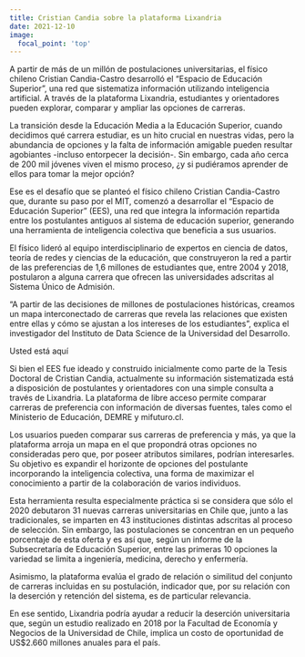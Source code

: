 ```yaml
---
title: Cristian Candia sobre la plataforma Lixandria
date: 2021-12-10
image:
  focal_point: 'top'
---
```


A partir de más de un millón de postulaciones universitarias, el físico chileno Cristian Candia-Castro desarrolló el “Espacio de Educación Superior”, una red que sistematiza información utilizando inteligencia artificial. A través de la plataforma Lixandria, estudiantes y orientadores pueden explorar, comparar y ampliar las opciones de carreras.

<!--more-->

La transición desde la Educación Media a la Educación Superior, cuando decidimos qué carrera estudiar, es un hito crucial en nuestras vidas, pero la abundancia de opciones y la falta de información amigable pueden resultar agobiantes -incluso entorpecer la decisión-. Sin embargo, cada año cerca de 200 mil jóvenes viven el mismo proceso, ¿y si pudiéramos aprender de ellos para tomar la mejor opción?

Ese es el desafío que se planteó el físico chileno Cristian Candia-Castro que, durante su paso por el MIT, comenzó a desarrollar el “Espacio de Educación Superior” (EES), una red que integra la información repartida entre los postulantes antiguos al sistema de educación superior, generando una herramienta de inteligencia colectiva que beneficia a sus usuarios. 

El físico lideró al equipo interdisciplinario de expertos en ciencia de datos, teoría de redes y ciencias de la educación, que construyeron la red a partir de las preferencias de 1,6 millones de estudiantes que, entre 2004 y 2018, postularon a alguna carrera que ofrecen las universidades adscritas al Sistema Único de Admisión.

“A partir de las decisiones de millones de postulaciones históricas, creamos un mapa interconectado de carreras que revela las relaciones que existen entre ellas y cómo se ajustan a los intereses de los estudiantes”, explica el investigador del Instituto de Data Science de la Universidad del Desarrollo.

Usted está aquí

Si bien el EES fue ideado y construido inicialmente como parte de la Tesis Doctoral de Cristian Candia, actualmente su información sistematizada está a disposición de postulantes y orientadores con una simple consulta a través de Lixandria. La plataforma de libre acceso permite comparar carreras de preferencia con información de diversas fuentes, tales como el Ministerio de Educación, DEMRE y mifuturo.cl.

Los usuarios pueden comparar sus carreras de preferencia y más, ya que la plataforma arroja un mapa en el que propondrá otras opciones no consideradas pero que, por poseer atributos similares, podrían interesarles. Su objetivo es expandir el horizonte de opciones del postulante incorporando la inteligencia colectiva, una forma de maximizar el conocimiento a partir de la colaboración de varios individuos.

Esta herramienta resulta especialmente práctica si se considera que sólo el 2020 debutaron 31 nuevas carreras universitarias en Chile que, junto a las tradicionales, se imparten en 43 instituciones distintas adscritas al proceso de selección. Sin embargo, las postulaciones se concentran en un pequeño porcentaje de esta oferta y es así que, según un informe de la Subsecretaría de Educación Superior, entre las primeras 10 opciones la variedad se limita a ingeniería, medicina, derecho y enfermería.

Asimismo, la plataforma evalúa el grado de relación o similitud del conjunto de carreras incluidas en su postulación, indicador que, por su relación con la deserción y retención del sistema, es de particular relevancia.

En ese sentido, Lixandria podría ayudar a reducir la deserción universitaria que, según un estudio realizado en 2018 por la Facultad de Economía y Negocios de la Universidad de Chile, implica un costo de oportunidad de US$2.660 millones anuales para el país.
